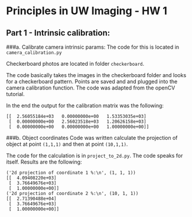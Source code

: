 # Principles in UW Imaging - HW 1
## Part 1 - Intrinsic calibration:
###a. Calibrate camera intrinsic params:
The code for this is located in `camera_calibration.py`

Checkerboard photos are located in folder `checkerboard`.

The code basically takes the images in the checkerboard folder and looks for a
checkerboard pattern. Points are saved and and plugged into the camera calibration
function. The code was adapted from the openCV tutorial.

In the end the output for the calibration matrix was the following:
```
[[  2.56055184e+03   0.00000000e+00   1.53353035e+03]
 [  0.00000000e+00   2.56023518e+03   1.20626158e+03]
 [  0.00000000e+00   0.00000000e+00   1.00000000e+00]]
```
###b. Object coordinates
Code was written calculate the projection of object at point `(1,1,1)` and then
at point `(10,1,1)`.

The code for the calculation is in `project_to_2d.py`. The code speaks for itself.
Results are the following:
```
('2d projection of coordinate 1 %:\n', (1, 1, 1))
[[  4.09408220e+03]
 [  3.76649676e+03]
 [  1.00000000e+00]]
('2d projection of coordinate 2 %:\n', (10, 1, 1))
[[  2.71390488e+04]
 [  3.76649676e+03]
 [  1.00000000e+00]]
 ```